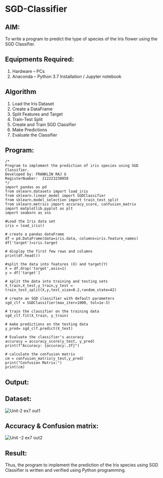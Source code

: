 # SGD-Classifier
## AIM:
To write a program to predict the type of species of the Iris flower using the SGD Classifier.

## Equipments Required:
1. Hardware – PCs
2. Anaconda – Python 3.7 Installation / Jupyter notebook

## Algorithm
1. Load the Iris Dataset
2. Create a DataFrame
3. Split Features and Target
4. Train-Test Split
5. Create and Train SGD Classifier
6. Make Predictions
7. Evaluate the Classifier

   
## Program:
```
/*
Program to implement the prediction of iris species using SGD Classifier.
Developed by: FRANKLIN RAJ G
RegisterNumber:  212223230058
*/
import pandas as pd
from sklearn.datasets import load_iris
from sklearn.linear_model import SGDClassifier
from sklearn.model_selection import train_test_split
from sklearn.metrics import accuracy_score, confusion_matrix
import matplotlib.pyplot as plt
import seaborn as sns

#Load the Iris data set
iris = load_iris()

# create a pandas dataFrame
df = pd.DataFrame(data=iris.data, columns=iris.feature_names)
df['target']=iris.target

# display the first few rows and columns
print(df.head())

#split the data into features (X) and target(Y)
X = df.drop('target',axis=1)
y = df['target']

# split the data into training and testing sets
X_train,X_test,y_train,y_test = train_test_split(X,y,test_size=0.2,random_state=42)

# create an SGD classifier with default parameters
sgd_clf = SGDClassifier(max_iter=1000, tol=1e-3)

# train the classifier on the training data
sgd_clf.fit(X_train, y_train)

# make predictions on the testing data
y_pred= sgd_clf.predict(X_test)

# Evaluate the classifier's accuracy
accuracy = accuracy_score(y_test, y_pred)
print(f"Accuracy: {accuracy:.3f}")

# calculate the confusion matrix
cm = confusion_matrix(y_test,y_pred)
print("Confusion Matrix:")
print(cm)
```

## Output:
## Dataset:
![Unit-2 ex7 out1](https://github.com/user-attachments/assets/d7164e67-3f91-4a51-b3d9-4269522752c5)

## Accuracy & Confusion matrix:
![Unit -2 ex7 out2](https://github.com/user-attachments/assets/6c63ba0d-53ac-4f86-b39b-dae47682798c)


## Result:
Thus, the program to implement the prediction of the Iris species using SGD Classifier is written and verified using Python programming.
